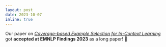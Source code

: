 ```yaml
---
layout: post
date: 2023-10-07
inline: true
---
```


Our paper on _[Coverage-based Example Selection for In-Context Learning](https://arxiv.org/abs/2305.14907)_ got **accepted at EMNLP Findings 2023** as a long paper! 🎉
